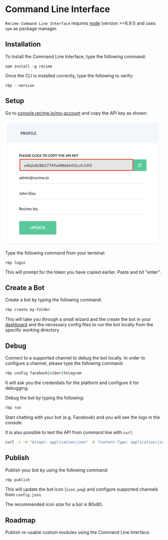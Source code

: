 # Command Line Interface

`Recime Command Line Interface` requires [node](https://nodejs.org/en/) (version >=6.9.1) and uses `npm` as package manager.


## Installation

To Install the Command Line Interface, type the following command:

```shell
npm install -g recime
```

Once the CLI is installed correctly, type the following to verify:

```shell
rbp --version
```

## Setup

Go to [console.recime.io/my-account](https://console.recime.io/my-account) and copy the API key as shown:

![](profile-new.png)


Type the following command from your terminal:

```shell
rbp login
```

This will prompt for the token you have copied earlier. Paste and hit "enter". 

## Create a Bot

Create a bot by typing the following command:

```bash
rbp create my-folder
```

This will take you through a small wizard and the create the bot in your [dashboard](https://console.recime.io) and the necessary config files to run the bot locally from the specific working directory.

## Debug

Connect to a supported channel to debug the bot locally. In order to configure a channel, please type the following command:

```bash
rbp config facebook|viber|telegram
```
It will ask you the credentials for the platform and configure it for debugging.

Debug the bot by typing the following:

```bash
rbp run 
```

Start chatting with your bot (e.g. Facebook) and you will see the logs in the console. 

 It is also possible to test the API from command line with `curl`: 

```bash
curl -i -H "Accept: application/json" -H "Content-Type: application/json" -XPOST -d "{{'{'}}\"text\": \"Hi\"{{'}'}}" -w "\r\n" 'PASTE_YOUR_URL_HERE_FROM_RUN`
```

## Publish

Publish your bot by using the following command:


```bash
rbp publish
```

This will update the bot icon (`icon.png`) and configure supported channels from `config.json`.

The recommended icon size for a bot is 80x80.


## Roadmap
Publish re-usable custom modules using the Command Line Interface.
